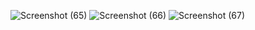 ![Screenshot (65)](https://github.com/user-attachments/assets/dabd823b-1f33-4d55-a78e-4e27416eebb9)
![Screenshot (66)](https://github.com/user-attachments/assets/e10c18cf-da83-4555-8ff5-8da7afa92fb8)
![Screenshot (67)](https://github.com/user-attachments/assets/c8048d0b-2532-45a8-bf39-8329170372c2)
